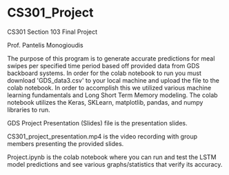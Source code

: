 # CS301_Project

CS301 Section 103 Final Project

Prof. Pantelis Monogioudis

The purpose of this program is to generate accurate predictions for meal swipes per specified time period based off provided data from GDS backboard systems.
In order for the colab notebook to run you must download 'GDS_data3.csv' to your local machine and upload the file to the colab notebook. In order to accomplish this we utilized various machine learning fundamentals and Long Short Term Memory modeling. The colab notebook utilizes the Keras, SKLearn, matplotlib, pandas, and numpy libraries to run.

GDS Project Presentation (Slides) file is the presentation slides.

CS301_project_presentation.mp4 is the video recording with group members presenting the provided slides.

Project.ipynb is the colab notebook where you can run and test the LSTM model predictions and see various graphs/statistics that verify its accuracy.
